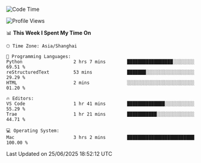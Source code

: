 <!--START_SECTION:waka-->
![Code Time](http://img.shields.io/badge/Code%20Time-553%20hrs%2048%20mins-blue)

![Profile Views](http://img.shields.io/badge/Profile%20Views-0-blue)

📊 **This Week I Spent My Time On** 

```text
🕑︎ Time Zone: Asia/Shanghai

💬 Programming Languages: 
Python                   2 hrs 7 mins        █████████████████░░░░░░░░   69.51 % 
reStructuredText         53 mins             ███████░░░░░░░░░░░░░░░░░░   29.29 % 
HTML                     2 mins              ░░░░░░░░░░░░░░░░░░░░░░░░░   01.20 % 

🔥 Editors: 
VS Code                  1 hr 41 mins        ██████████████░░░░░░░░░░░   55.29 % 
Trae                     1 hr 21 mins        ███████████░░░░░░░░░░░░░░   44.71 % 

💻 Operating System: 
Mac                      3 hrs 2 mins        █████████████████████████   100.00 % 
```


 Last Updated on 25/06/2025 18:52:12 UTC
<!--END_SECTION:waka-->
